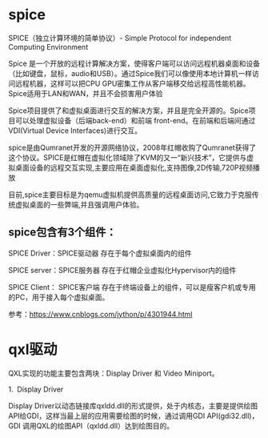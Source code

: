 # spice
SPICE（独立计算环境的简单协议）- Simple Protocol for independent Computing Environment

Spice 是一个开放的远程计算解决方案，使得客户端可以访问远程机器桌面和设备（比如键盘，鼠标，audio和USB）。通过Spice我们可以像使用本地计算机一样访问远程机器，这样可以把CPU GPU密集工作从客户端移交给远程高性能机器。Spice适用于LAN和WAN，并且不会损害用户体验

Spice项目提供了和虚拟桌面进行交互的解决方案，并且是完全开源的。Spice项目可以处理虚拟设备（后端back-end）和前端 front-end。在前端和后端间通过VDI(Virtual Device Interfaces)进行交互。

spice是由Qumranet开发的开源网络协议，2008年红帽收购了Qumranet获得了这个协议。SPICE是红帽在虚拟化领域除了KVM的又一“新兴技术”，它提供与虚拟桌面设备的远程交互实现,主要应用在桌面虚拟化,支持图像,2D传输,720P视频播放

目前,spice主要目标是为qemu虚拟机提供高质量的远程桌面访问,它致力于克服传统虚拟桌面的一些弊端,并且强调用户体验。

## spice包含有3个组件：

SPICE Driver：SPICE驱动器 存在于每个虚拟桌面内的组件

SPICE server：SPICE服务器 存在于红帽企业虚拟化Hypervisor内的组件

SPICE Client： SPICE客户端 存在于终端设备上的组件，可以是瘦客户机或专用的PC，用于接入每个虚拟桌面。

参考：https://www.cnblogs.com/jython/p/4301944.html

# qxl驱动
QXL实现的功能主要包含两块：Display Driver 和 Video Miniport。

1.  Display Driver

Display Driver以动态链接库qxldd.dll的形式提供，处于内核态，主要是提供绘图API给GDI，这样当最上层的应用需要绘图的时候，通过调用GDI API(gdi32.dll)，GDI 调用QXL的绘图API（qxldd.dll）达到绘图目的。












